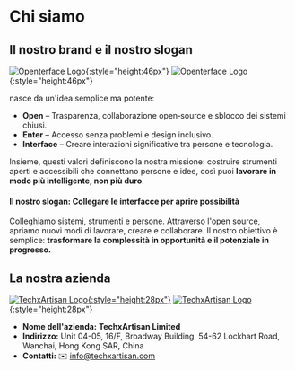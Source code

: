 # Chi siamo

## Il nostro brand e il nostro slogan

![Openterface Logo](https://assets.openterface.com/images/openterface.svg#only-light){:style="height:46px"}
![Openterface Logo](https://assets.openterface.com/images/openterface_w.svg#only-dark){:style="height:46px"}

nasce da un'idea semplice ma potente:

* **Open** – Trasparenza, collaborazione open‑source e sblocco dei sistemi chiusi.
* **Enter** – Accesso senza problemi e design inclusivo.
* **Interface** – Creare interazioni significative tra persone e tecnologia.

Insieme, questi valori definiscono la nostra missione: costruire strumenti aperti e accessibili che connettano persone e idee, così puoi **lavorare in modo più intelligente, non più duro**.

#### Il nostro slogan: **Collegare le interfacce per aprire possibilità**

Colleghiamo sistemi, strumenti e persone.
Attraverso l'open source, apriamo nuovi modi di lavorare, creare e collaborare.
Il nostro obiettivo è semplice: **trasformare la complessità in opportunità e il potenziale in progresso.**

## La nostra azienda

[![TechxArtisan Logo](https://assets.openterface.com/images/logo_txa_b.svg#only-light){:style="height:28px"}](https://techxartisan.com)
[![TechxArtisan Logo](https://assets.openterface.com/images/logo_txa_w.svg#only-dark){:style="height:28px"}](https://techxartisan.com)

- **Nome dell'azienda:** **TechxArtisan Limited**  
- **Indirizzo:** Unit 04-05, 16/F, Broadway Building, 54-62 Lockhart Road, Wanchai, Hong Kong SAR, China
- **Contatti:** ✉️ [info@techxartisan.com](mailto:info@techxartisan.com)  


